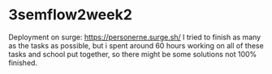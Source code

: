 # 3semflow2week2
Deployment on surge: https://personerne.surge.sh/
I tried to finish as many as the tasks as possible, but i spent around 60 hours working on all of these tasks and school put together, so there might be some solutions not 100% finished.